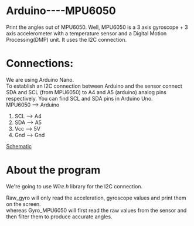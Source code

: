 # Arduino----MPU6050
Print the angles out of MPU6050. Well, MPU6050 is a 3 axis gyroscope + 3 axis accelerometer with a temperature sensor and a Digital Motion Processing(DMP) unit. It uses the I2C connection.  

# Connections:
We are using Arduino Nano.<br>
To establish an I2C connection between Arduino and the sensor connect SDA and SCL (from MPU6050) to A4 and A5 (arduino) analog pins respectively. You can find SCL and SDA pins in Arduino Uno.  
MPU6050 --> Arduino  
1.  SCL --> A4  
2.  SDA --> A5  
3.  Vcc --> 5V  
4.  Gnd --> Gnd  

[Schematic](https://drive.google.com/open?id=1Ng9ZHCVDjGQ9TYUYfLGVWu6piD4Vy7HW)

# About the program
We're going to use *Wire.h* library for the I2C connection.  

Raw_gyro will only read the acceleration, gyroscope values and print them on the screen.  
whereas Gyro_MPU6050 will first read the raw values from the sensor and then filter them to produce accurate angles.
